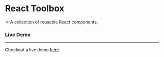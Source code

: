 # React Toolbox
⚛ A collection of reusable React components.


### Live Demo
----
Checkout a live demo [here](https://mingchia-andy-liu.github.io/react-toolbox/)

